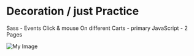 # Decoration / just Practice

Sass - Events Click & mouse On different Carts - primary JavaScript - 2 Pages

![My Image](https://i.imgur.com/LnlLRD8.png)

